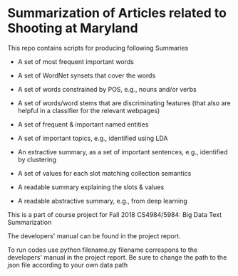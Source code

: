 # Summarization of Articles related to Shooting at Maryland
This repo contains scripts for producing following Summaries 

 -  A set of most frequent important words
  
  - A set of WordNet synsets that cover the words
  
-  A set of words constrained by POS, e.g., nouns and/or verbs
  
 - A set of words/word stems that are discriminating features (that also are helpful in a classifier for the relevant webpages)
  
 - A set of frequent & important named entities
  
-  A set of important topics, e.g., identified using LDA
  
 - An extractive summary, as a set of important sentences, e.g., identified by clustering
  
 - A set of values for each slot matching collection semantics
  
 - A readable summary explaining the slots & values
  
 - A readable abstractive summary, e.g., from deep learning
 
This is a part of course project for Fall 2018 CS4984/5984: Big Data Text Summarization

The developers' manual can be found in the project report.

To run codes use python filename.py 
  filename correspons to the developers' manual in the project report. 
  Be sure to change the path to the json file according to your own data path
